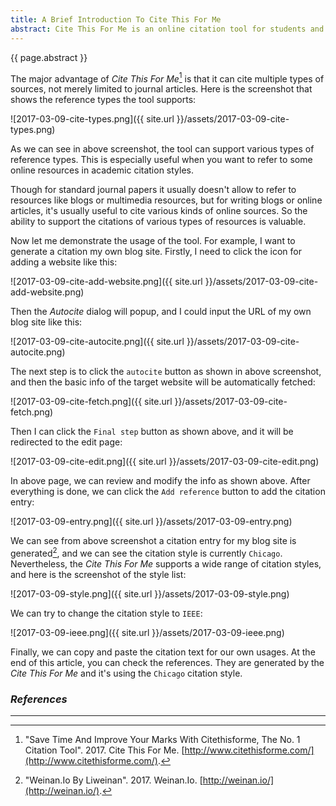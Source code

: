 ```yaml
---
title: A Brief Introduction To Cite This For Me
abstract: Cite This For Me is an online citation tool for students and researchers to cite multiple types of sources. In this article, I'd like to provide a brief introduction to the tool.
---
```


{{ page.abstract }}

The major advantage of _Cite This For Me_[^citethisforme] is that it can cite multiple types of sources, not merely limited to journal articles. Here is the screenshot that shows the reference types the tool supports:

[^citethisforme]: "Save Time And Improve Your Marks With Citethisforme, The No. 1 Citation Tool". 2017. Cite This For Me. [http://www.citethisforme.com/](http://www.citethisforme.com/).

![2017-03-09-cite-types.png]({{ site.url }}/assets/2017-03-09-cite-types.png)

As we can see in above screenshot, the tool can support various types of reference types. This is especially useful when you want to refer to some online resources in academic citation styles.

Though for standard journal papers it usually doesn't allow to refer to resources like blogs or multimedia resources, but for writing blogs or online articles, it's usually useful to cite various kinds of online sources. So the ability to support the citations of various types of resources is valuable.

Now let me demonstrate the usage of the tool. For example, I want to generate a citation my own blog site. Firstly, I need to click the icon for adding a website like this:

![2017-03-09-cite-add-website.png]({{ site.url }}/assets/2017-03-09-cite-add-website.png)

Then the _Autocite_ dialog will popup, and I could input the URL of my own blog site like this:

![2017-03-09-cite-autocite.png]({{ site.url }}/assets/2017-03-09-cite-autocite.png)

The next step is to click the `autocite` button as shown in above screenshot, and then the basic info of the target website will be automatically fetched:

![2017-03-09-cite-fetch.png]({{ site.url }}/assets/2017-03-09-cite-fetch.png)

Then I can click the `Final step` button as shown above, and it will be redirected to the edit page:

![2017-03-09-cite-edit.png]({{ site.url }}/assets/2017-03-09-cite-edit.png)

In above page, we can review and modify the info as shown above. After everything is done, we can click the `Add reference` button to add the citation entry:

![2017-03-09-entry.png]({{ site.url }}/assets/2017-03-09-entry.png)

We can see from above screenshot a citation entry for my blog site is generated[^weinan], and we can see the citation style is currently `Chicago`. Nevertheless, the _Cite This For Me_ supports a wide range of citation styles, and here is the screenshot of the style list:

[^weinan]: "Weinan.Io By Liweinan". 2017. Weinan.Io. [http://weinan.io/](http://weinan.io/).

![2017-03-09-style.png]({{ site.url }}/assets/2017-03-09-style.png)

We can try to change the citation style to `IEEE`:

![2017-03-09-ieee.png]({{ site.url }}/assets/2017-03-09-ieee.png)

Finally, we can copy and paste the citation text for our own usages. At the end of this article, you can check the references. They are generated by the _Cite This For Me_ and it's using the `Chicago` citation style.

### _References_

---
